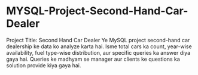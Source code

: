 # MYSQL-Project-Second-Hand-Car-Dealer
Project Title: Second Hand Car Dealer  Ye MySQL project second-hand car dealership ke data ko analyze karta hai. Isme total cars ka count, year-wise availability, fuel type-wise distribution, aur specific queries ka answer diya gaya hai. Queries ke madhyam se manager aur clients ke questions ka solution provide kiya gaya hai.

